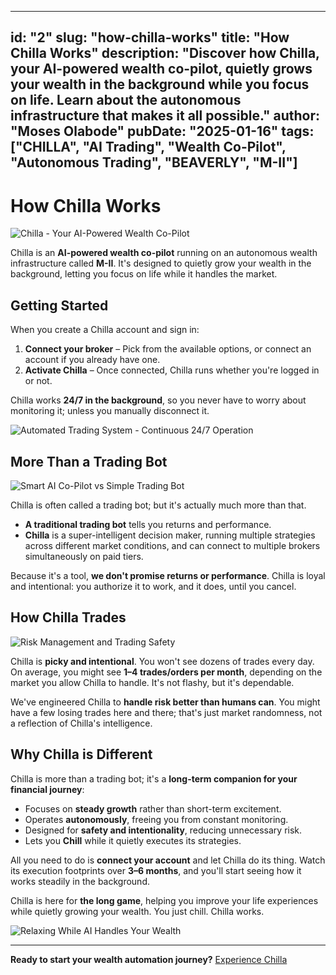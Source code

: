 
---
id: "2"
slug: "how-chilla-works"
title: "How Chilla Works"
description: "Discover how Chilla, your AI-powered wealth co-pilot, quietly grows your wealth in the background while you focus on life. Learn about the autonomous infrastructure that makes it all possible."
author: "Moses Olabode"
pubDate: "2025-01-16"
tags: ["CHILLA", "AI Trading", "Wealth Co-Pilot", "Autonomous Trading", "BEAVERLY", "M-II"]
---

# How Chilla Works

![Chilla - Your AI-Powered Wealth Co-Pilot](/images/ai_digital_assistant_3a3a0ae5.jpg)

Chilla is an **AI-powered wealth co-pilot** running on an autonomous wealth infrastructure called **M-II**. It's designed to quietly grow your wealth in the background, letting you focus on life while it handles the market.

## Getting Started

When you create a Chilla account and sign in:

1. **Connect your broker** – Pick from the available options, or connect an account if you already have one.
2. **Activate Chilla** – Once connected, Chilla runs whether you're logged in or not.

Chilla works **24/7 in the background**, so you never have to worry about monitoring it; unless you manually disconnect it.

![Automated Trading System - Continuous 24/7 Operation](/images/automated_trading_sy_3dca9a76.jpg)

## More Than a Trading Bot

![Smart AI Co-Pilot vs Simple Trading Bot](/images/smart_ai_vs_simple_b_84fbba2e.jpg)

Chilla is often called a trading bot; but it's actually much more than that.

* **A traditional trading bot** tells you returns and performance.
* **Chilla** is a super-intelligent decision maker, running multiple strategies across different market conditions, and can connect to multiple brokers simultaneously on paid tiers.

Because it's a tool, **we don't promise returns or performance**. Chilla is loyal and intentional: you authorize it to work, and it does, until you cancel.

## How Chilla Trades

![Risk Management and Trading Safety](/images/financial_risk_manag_bcbb8a7f.jpg)

Chilla is **picky and intentional**. You won't see dozens of trades every day. On average, you might see **1–4 trades/orders per month**, depending on the market you allow Chilla to handle. It's not flashy, but it's dependable.

We've engineered Chilla to **handle risk better than humans can**. You might have a few losing trades here and there; that's just market randomness, not a reflection of Chilla's intelligence.

## Why Chilla is Different

Chilla is more than a trading bot; it's a **long-term companion for your financial journey**:

* Focuses on **steady growth** rather than short-term excitement.
* Operates **autonomously**, freeing you from constant monitoring.
* Designed for **safety and intentionality**, reducing unnecessary risk.
* Lets you **Chill** while it quietly executes its strategies.

All you need to do is **connect your account** and let Chilla do its thing. Watch its execution footprints over **3–6 months**, and you'll start seeing how it works steadily in the background.

Chilla is here for **the long game**, helping you improve your life experiences while quietly growing your wealth. You just chill. Chilla works.

![Relaxing While AI Handles Your Wealth](/images/person_relaxing_whil_8fc69866.jpg)

---

**Ready to start your wealth automation journey?** [Experience Chilla](https://chilla.beaverlyai.com)
